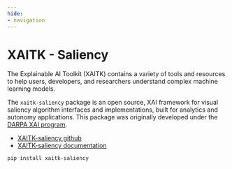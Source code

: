 ```yaml
---
hide:
- navigation
---
```


# XAITK - Saliency

The Explainable AI Toolkit (XAITK) contains a variety of tools and resources to help users, developers, and researchers understand complex machine learning models. 

The `xaitk-saliency` package is an open source, XAI framework for visual saliency algorithm interfaces and implementations, built for analytics and autonomy applications. This package was originally developed under the [DARPA XAI program](https://www.darpa.mil/program/explainable-artificial-intelligence).

- [XAITK-saliency github](https://github.com/XAITK/xaitk-saliency/)
- [XAITK-saliency documentation](https://xaitk-saliency.readthedocs.io)

```
pip install xaitk-saliency
```
